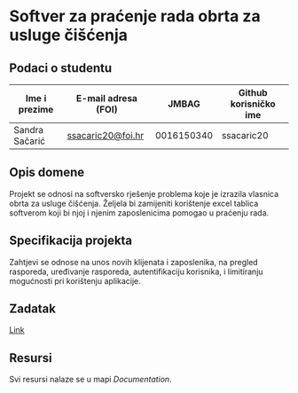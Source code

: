 
# Softver za praćenje rada obrta za usluge čišćenja

## Podaci o studentu

Ime i prezime | E-mail adresa (FOI) | JMBAG | Github korisničko ime
------------  | ------------------- | ----- | ---------------------
Sandra Sačarić | ssacaric20@foi.hr | 0016150340 | ssacaric20


## Opis domene
Projekt se odnosi na softversko rješenje problema koje je izrazila vlasnica obrta za usluge čišćenja. Željela bi zamijeniti korištenje excel tablica softverom koji bi njoj i njenim zaposlenicima pomogao u praćenju rada.

## Specifikacija projekta
Zahtjevi se odnose na unos novih klijenata i zaposlenika, na pregled rasporeda, uređivanje rasporeda, autentifikaciju korisnika, i limitiranju mogućnosti pri korištenju aplikacije.

## Zadatak
[Link](https://elf.foi.hr/pluginfile.php/202566/mod_resource/content/3/Korisni%C4%8Dki%20zahtjevi%20-%20obrt%20za%20%C4%8Di%C5%A1%C4%87enje.pdf)

## Resursi

Svi resursi nalaze se u mapi _Documentation_.

